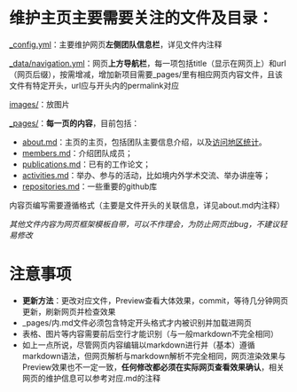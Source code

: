 # 维护主页主要需要关注的文件及目录：

[_config.yml](_config.yml)：主要维护网页**左侧团队信息栏**，详见文件内注释

[_data/navigation.yml](_data/navigation.yml)：网页**上方导航栏**，每一项包括title（显示在网页上）和url（网页后缀），按需增减，增加新项目需要_pages/里有相应网页内容文件，且该文件有特定开头，url应与开头内的permalink对应

[images/](images/)：放图片

[_pages/](_pages/)：**每一页的内容**，目前包括：

- [about.md](_pages/about.md)：主页的主页，包括团队主要信息介绍，以及[访问地区统计](https://s11.flagcounter.com/more/ushX/)。
- [members.md](_pages/members.md)：介绍团队成员；
- [publications.md](_pages/publications.md)：已有的工作论文；
- [activities.md](_pages/activities.md)：举办、参与的活动，比如境内外学术交流、举办讲座等；
- [repositories.md](_pages/repositories.md)：一些重要的github库

内容页编写需要遵循格式（主要是文件开头的关联信息，详见about.md内注释）

*其他文件内容为网页框架模板自带，可以不作理会，为防止网页出bug，不建议轻易修改*

# 注意事项

- **更新方法**：更改对应文件，Preview查看大体效果，commit，等待几分钟网页更新，刷新网页并检查效果
- _pages/内.md文件必须包含特定开头格式才内被识别并加载进网页
- 表格、图片等内容需要前后空行才能识别（与一般markdown不完全相同）
- 如上一点所说，尽管网页内容编辑以markdown进行并（基本）遵循markdown语法，但网页解析与markdown解析不完全相同，网页渲染效果与Preview效果也不一定一致，**任何修改都必须在实际网页查看效果确认**，相关网页的维护信息可以参考对应.md的注释

